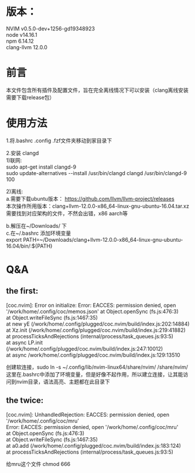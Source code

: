 # 版本：  
NVIM  v0.5.0-dev+1256-gd19348923  
node  v14.16.1  
npm   6.14.12   
clang-llvm  12.0.0  

# 前言  
 本文件包含所有插件及配置文件，旨在完全离线情况下可以安装（clang离线安装需要下载release包） 

# 使用方法   
1.将.bashrc .config .fzf文件夹移动到家目录下  
 
2.安装 clangd  
1)联网:  
  sudo apt-get install clangd-9  
  sudo update-alternatives --install /usr/bin/clangd clangd /usr/bin/clangd-9 100    
  
2)离线:  
a.需要下载ubuntu版本： 
  https://github.com/llvm/llvm-project/releases  
  本次操作所用版本：clang+llvm-12.0.0-x86_64-linux-gnu-ubuntu-16.04.tar.xz  
  需要找到对应架构的文件，不然会出错，x86 aarch等  
  
b.解压在~/Downloads/ 下  
c.在~/.bashrc 添加环境变量  
export PATH=~/Downloads/clang+llvm-12.0.0-x86_64-linux-gnu-ubuntu-16.04/bin/:${PATH}   

  
# Q&A  
## the first:  
[coc.nvim]: Error on initialize: Error: EACCES: permission denied, open '/work/home/.config/coc/memos.json'
    at Object.openSync (fs.js:476:3)  
    at Object.writeFileSync (fs.js:1467:35)  
    at new yE (/work/home/.config/plugged/coc.nvim/build/index.js:202:14884)  
    at Xz.init (/work/home/.config/plugged/coc.nvim/build/index.js:219:41882)  
    at processTicksAndRejections (internal/process/task_queues.js:93:5)  
    at async LP.init (/work/home/.config/plugged/coc.nvim/build/index.js:247:10012)  
    at async /work/home/.config/plugged/coc.nvim/build/index.js:129:13510  

创建软连接，sudo ln -s  ~/.config/lib/nvim-linux64/share/nvim/ /share/nvim/     
这里在.bashrc中添加了环境变量，但是好像不起作用，所以建立连接，让其能访问到nvim目录，语法高亮、主题都在此目录下  

## the twice:  
[coc.nvim]: UnhandledRejection: EACCES: permission denied, open '/work/home/.config/coc/mru'  
Error: EACCES: permission denied, open '/work/home/.config/coc/mru'  
    at Object.openSync (fs.js:476:3)  
    at Object.writeFileSync (fs.js:1467:35)  
    at a0.add (/work/home/.config/plugged/coc.nvim/build/index.js:183:124)  
    at processTicksAndRejections (internal/process/task_queues.js:93:5)  

给mru这个文件 chmod 666    
